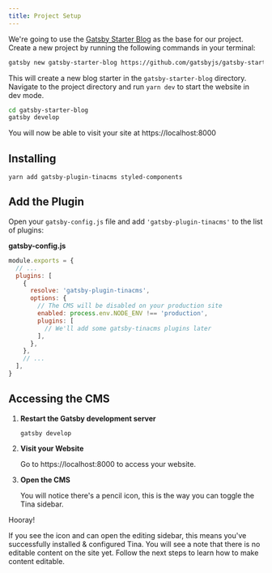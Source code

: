 ```yaml
---
title: Project Setup
---
```


We're going to use the [Gatsby Starter Blog](https://www.gatsbyjs.org/starters/gatsbyjs/gatsby-starter-blog/) as the base for our project. Create a new project by running the following commands in your terminal:

```bash
gatsby new gatsby-starter-blog https://github.com/gatsbyjs/gatsby-starter-blog
```

This will create a new blog starter in the `gatsby-starter-blog` directory. Navigate to the project directory and run `yarn dev` to start the website in dev mode.

```bash
cd gatsby-starter-blog
gatsby develop
```

You will now be able to visit your site at https://localhost:8000

## Installing

```
yarn add gatsby-plugin-tinacms styled-components
```

## Add the Plugin

Open your `gatsby-config.js` file and add `'gatsby-plugin-tinacms'` to the list of plugins:

**gatsby-config.js**

```javascript
module.exports = {
  // ...
  plugins: [
    {
      resolve: 'gatsby-plugin-tinacms',
      options: {
        // The CMS will be disabled on your production site
        enabled: process.env.NODE_ENV !== 'production',
        plugins: [
          // We'll add some gatsby-tinacms plugins later
        ],
      },
    },
    // ...
  ],
}
```

## Accessing the CMS

1. **Restart the Gatsby development server**

   ```
   gatsby develop
   ```

1. **Visit your Website**

   Go to https://localhost:8000 to access your website.

1. **Open the CMS**

   You will notice there's a pencil icon, this is the way you can toggle the Tina sidebar.

Hooray!

If you see the icon and can open the editing sidebar, this means you've successfully installed & configured Tina. You will see a note that there is no editable content on the site yet. Follow the next steps to learn how to make content editable.
